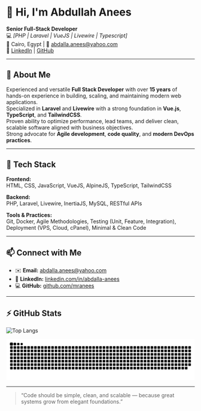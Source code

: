 # 👋 Hi, I'm Abdullah Anees
**Senior Full-Stack Developer**  
💻 *[PHP | Laravel | VueJS | Livewire | Typescript]*  
📍 Cairo, Egypt | 📧 abdalla.anees@yahoo.com  
🔗 [LinkedIn](https://linkedin.com/in/abdalla-anees) | [GitHub](https://github.com/mranees)

---

## 🧠 About Me
Experienced and versatile **Full Stack Developer** with over **15 years** of hands-on experience in building, scaling, and maintaining modern web applications.  
Specialized in **Laravel** and **Livewire** with a strong foundation in **Vue.js**, **TypeScript**, and **TailwindCSS**.  
Proven ability to optimize performance, lead teams, and deliver clean, scalable software aligned with business objectives.  
Strong advocate for **Agile development**, **code quality**, and **modern DevOps practices**.

---

## 🧰 Tech Stack

**Frontend:**  
HTML, CSS, JavaScript, VueJS, AlpineJS, TypeScript, TailwindCSS  

**Backend:**  
PHP, Laravel, Livewire, InertiaJS, MySQL, RESTful APIs  

**Tools & Practices:**  
Git, Docker, Agile Methodologies, Testing (Unit, Feature, Integration), Deployment (VPS, Cloud, cPanel), Minimal & Clean Code  

---

## 📫 Connect with Me
- ✉️ **Email:** [abdalla.anees@yahoo.com](mailto:abdalla.anees@yahoo.com)  
- 💼 **LinkedIn:** [linkedin.com/in/abdalla-anees](https://linkedin.com/in/abdalla-anees)  
- 💻 **GitHub:** [github.com/mranees](https://github.com/mranees)  

---

## ⚡ GitHub Stats
![Top Langs](https://github-readme-stats.vercel.app/api/top-langs/?username=mranees&layout=compact&theme=dracula)

<p align="left">
  <img src="https://raw.githubusercontent.com/platane/snk/output/github-contribution-grid-snake-dark.svg">
</p>

---
> “Code should be simple, clean, and scalable — because great systems grow from elegant foundations.”

